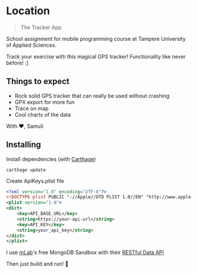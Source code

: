# Location

> The Tracker App

School assignment for mobile programming course at Tampere University of Applied Sciences.

Track your exercise with this magical GPS tracker! Functionality like never before! :]

## Things to expect

- Rock solid GPS tracker that can really be used without crashing
- GPX export for more fun
- Trace on map
- Cool charts of the data

With ❤️,
Samuli

## Installing

Install dependencies (with [Carthage](https://github.com/Carthage/Carthage))

```
carthage update
```

Create ApiKeys.plist file

``` xml
<?xml version="1.0" encoding="UTF-8"?>
<!DOCTYPE plist PUBLIC "-//Apple//DTD PLIST 1.0//EN" "http://www.apple.com/DTDs/PropertyList-1.0.dtd">
<plist version="1.0">
<dict>
	<key>API_BASE_URL</key>
	<string>https://your-api-url</string>
	<key>API_KEY</key>
	<string>your_api_key</string>
</dict>
</plist>
```

I use [mLab](https://mlab.com)'s free MongoDB Sandbox with their [RESTful Data API](http://docs.mlab.com/data-api/)

Then just build and run! 🏃
